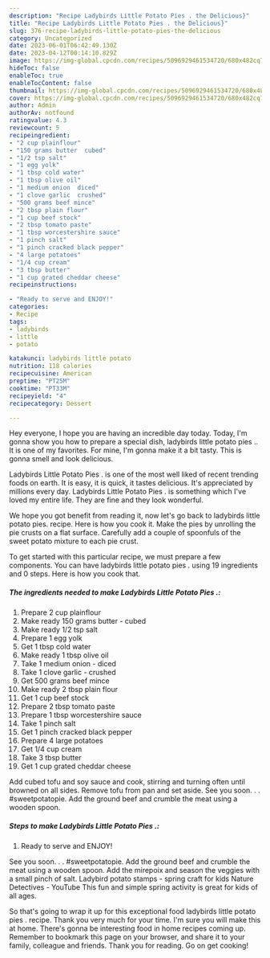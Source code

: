 ```yaml
---
description: "Recipe Ladybirds Little Potato Pies . the Delicious}"
title: "Recipe Ladybirds Little Potato Pies . the Delicious}"
slug: 376-recipe-ladybirds-little-potato-pies-the-delicious
category: Uncategorized
date: 2023-06-01T06:42:49.130Z
date: 2023-04-12T00:14:10.829Z
image: https://img-global.cpcdn.com/recipes/5096929461534720/680x482cq70/ladybirds-little-potato-pies-recipe-main-photo.jpg
hideToc: false
enableToc: true
enableTocContent: false
thumbnail: https://img-global.cpcdn.com/recipes/5096929461534720/680x482cq70/ladybirds-little-potato-pies-recipe-main-photo.jpg
cover: https://img-global.cpcdn.com/recipes/5096929461534720/680x482cq70/ladybirds-little-potato-pies-recipe-main-photo.jpg
author: Admin
authorAv: notfound
ratingvalue: 4.3
reviewcount: 5
recipeingredient:
- "2 cup plainflour"
- "150 grams butter  cubed"
- "1/2 tsp salt"
- "1 egg yolk"
- "1 tbsp cold water"
- "1 tbsp olive oil"
- "1 medium onion  diced"
- "1 clove garlic  crushed"
- "500 grams beef mince"
- "2 tbsp plain flour"
- "1 cup beef stock"
- "2 tbsp tomato paste"
- "1 tbsp worcestershire sauce"
- "1 pinch salt"
- "1 pinch cracked black pepper"
- "4 large potatoes"
- "1/4 cup cream"
- "3 tbsp butter"
- "1 cup grated cheddar cheese"
recipeinstructions:

- "Ready to serve and ENJOY!"
categories:
- Recipe
tags:
- ladybirds
- little
- potato

katakunci: ladybirds little potato 
nutrition: 118 calories
recipecuisine: American
preptime: "PT25M"
cooktime: "PT33M"
recipeyield: "4"
recipecategory: Dessert

---
```



Hey everyone, I hope you are having an incredible day today. Today, I'm gonna show you how to prepare a special dish, ladybirds little potato pies .. It is one of my favorites. For mine, I'm gonna make it a bit tasty. This is gonna smell and look delicious.

Ladybirds Little Potato Pies . is one of the most well liked of recent trending foods on earth. It is easy, it is quick, it tastes delicious. It's appreciated by millions every day. Ladybirds Little Potato Pies . is something which I've loved my entire life. They are fine and they look wonderful.

We hope you got benefit from reading it, now let&#39;s go back to ladybirds little potato pies. recipe. Here is how you cook it. Make the pies by unrolling the pie crusts on a flat surface. Carefully add a couple of spoonfuls of the sweet potato mixture to each pie crust.


To get started with this particular recipe, we must prepare a few components. You can have ladybirds little potato pies . using 19 ingredients and 0 steps. Here is how you cook that.

<!--inarticleads1-->

##### The ingredients needed to make Ladybirds Little Potato Pies .:

1. Prepare 2 cup plainflour
1. Make ready 150 grams butter - cubed
1. Make ready 1/2 tsp salt
1. Prepare 1 egg yolk
1. Get 1 tbsp cold water
1. Make ready 1 tbsp olive oil
1. Take 1 medium onion - diced
1. Take 1 clove garlic - crushed
1. Get 500 grams beef mince
1. Make ready 2 tbsp plain flour
1. Get 1 cup beef stock
1. Prepare 2 tbsp tomato paste
1. Prepare 1 tbsp worcestershire sauce
1. Take 1 pinch salt
1. Get 1 pinch cracked black pepper
1. Prepare 4 large potatoes
1. Get 1/4 cup cream
1. Take 3 tbsp butter
1. Get 1 cup grated cheddar cheese


Add cubed tofu and soy sauce and cook, stirring and turning often until browned on all sides. Remove tofu from pan and set aside. See you soon. . . #sweetpotatopie. Add the ground beef and crumble the meat using a wooden spoon. 

<!--inarticleads2-->

##### Steps to make Ladybirds Little Potato Pies .:


1. Ready to serve and ENJOY!

See you soon. . . #sweetpotatopie. Add the ground beef and crumble the meat using a wooden spoon. Add the mirepoix and season the veggies with a small pinch of salt. Ladybird potato stamps - spring craft for kids Nature Detectives - YouTube This fun and simple spring activity is great for kids of all ages. 

So that's going to wrap it up for this exceptional food ladybirds little potato pies . recipe. Thank you very much for your time. I'm sure you will make this at home. There's gonna be interesting food in home recipes coming up. Remember to bookmark this page on your browser, and share it to your family, colleague and friends. Thank you for reading. Go on get cooking!
